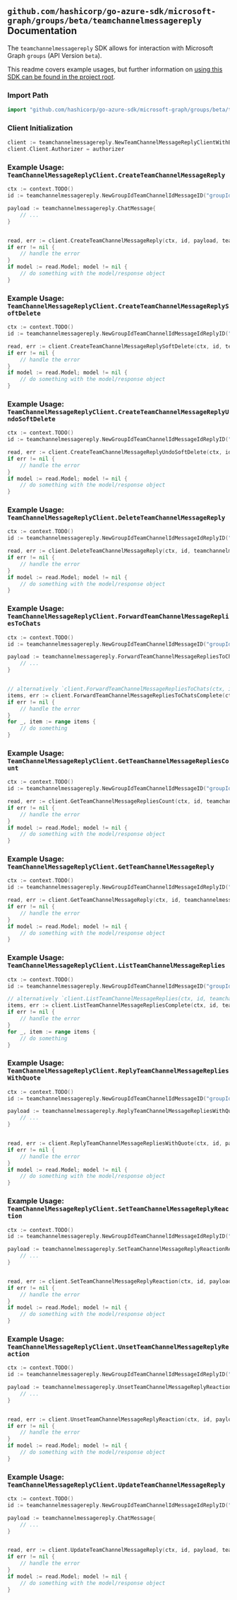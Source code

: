 
## `github.com/hashicorp/go-azure-sdk/microsoft-graph/groups/beta/teamchannelmessagereply` Documentation

The `teamchannelmessagereply` SDK allows for interaction with Microsoft Graph `groups` (API Version `beta`).

This readme covers example usages, but further information on [using this SDK can be found in the project root](https://github.com/hashicorp/go-azure-sdk/tree/main/docs).

### Import Path

```go
import "github.com/hashicorp/go-azure-sdk/microsoft-graph/groups/beta/teamchannelmessagereply"
```


### Client Initialization

```go
client := teamchannelmessagereply.NewTeamChannelMessageReplyClientWithBaseURI("https://graph.microsoft.com")
client.Client.Authorizer = authorizer
```


### Example Usage: `TeamChannelMessageReplyClient.CreateTeamChannelMessageReply`

```go
ctx := context.TODO()
id := teamchannelmessagereply.NewGroupIdTeamChannelIdMessageID("groupId", "channelId", "chatMessageId")

payload := teamchannelmessagereply.ChatMessage{
	// ...
}


read, err := client.CreateTeamChannelMessageReply(ctx, id, payload, teamchannelmessagereply.DefaultCreateTeamChannelMessageReplyOperationOptions())
if err != nil {
	// handle the error
}
if model := read.Model; model != nil {
	// do something with the model/response object
}
```


### Example Usage: `TeamChannelMessageReplyClient.CreateTeamChannelMessageReplySoftDelete`

```go
ctx := context.TODO()
id := teamchannelmessagereply.NewGroupIdTeamChannelIdMessageIdReplyID("groupId", "channelId", "chatMessageId", "chatMessageId1")

read, err := client.CreateTeamChannelMessageReplySoftDelete(ctx, id, teamchannelmessagereply.DefaultCreateTeamChannelMessageReplySoftDeleteOperationOptions())
if err != nil {
	// handle the error
}
if model := read.Model; model != nil {
	// do something with the model/response object
}
```


### Example Usage: `TeamChannelMessageReplyClient.CreateTeamChannelMessageReplyUndoSoftDelete`

```go
ctx := context.TODO()
id := teamchannelmessagereply.NewGroupIdTeamChannelIdMessageIdReplyID("groupId", "channelId", "chatMessageId", "chatMessageId1")

read, err := client.CreateTeamChannelMessageReplyUndoSoftDelete(ctx, id, teamchannelmessagereply.DefaultCreateTeamChannelMessageReplyUndoSoftDeleteOperationOptions())
if err != nil {
	// handle the error
}
if model := read.Model; model != nil {
	// do something with the model/response object
}
```


### Example Usage: `TeamChannelMessageReplyClient.DeleteTeamChannelMessageReply`

```go
ctx := context.TODO()
id := teamchannelmessagereply.NewGroupIdTeamChannelIdMessageIdReplyID("groupId", "channelId", "chatMessageId", "chatMessageId1")

read, err := client.DeleteTeamChannelMessageReply(ctx, id, teamchannelmessagereply.DefaultDeleteTeamChannelMessageReplyOperationOptions())
if err != nil {
	// handle the error
}
if model := read.Model; model != nil {
	// do something with the model/response object
}
```


### Example Usage: `TeamChannelMessageReplyClient.ForwardTeamChannelMessageRepliesToChats`

```go
ctx := context.TODO()
id := teamchannelmessagereply.NewGroupIdTeamChannelIdMessageID("groupId", "channelId", "chatMessageId")

payload := teamchannelmessagereply.ForwardTeamChannelMessageRepliesToChatsRequest{
	// ...
}


// alternatively `client.ForwardTeamChannelMessageRepliesToChats(ctx, id, payload, teamchannelmessagereply.DefaultForwardTeamChannelMessageRepliesToChatsOperationOptions())` can be used to do batched pagination
items, err := client.ForwardTeamChannelMessageRepliesToChatsComplete(ctx, id, payload, teamchannelmessagereply.DefaultForwardTeamChannelMessageRepliesToChatsOperationOptions())
if err != nil {
	// handle the error
}
for _, item := range items {
	// do something
}
```


### Example Usage: `TeamChannelMessageReplyClient.GetTeamChannelMessageRepliesCount`

```go
ctx := context.TODO()
id := teamchannelmessagereply.NewGroupIdTeamChannelIdMessageID("groupId", "channelId", "chatMessageId")

read, err := client.GetTeamChannelMessageRepliesCount(ctx, id, teamchannelmessagereply.DefaultGetTeamChannelMessageRepliesCountOperationOptions())
if err != nil {
	// handle the error
}
if model := read.Model; model != nil {
	// do something with the model/response object
}
```


### Example Usage: `TeamChannelMessageReplyClient.GetTeamChannelMessageReply`

```go
ctx := context.TODO()
id := teamchannelmessagereply.NewGroupIdTeamChannelIdMessageIdReplyID("groupId", "channelId", "chatMessageId", "chatMessageId1")

read, err := client.GetTeamChannelMessageReply(ctx, id, teamchannelmessagereply.DefaultGetTeamChannelMessageReplyOperationOptions())
if err != nil {
	// handle the error
}
if model := read.Model; model != nil {
	// do something with the model/response object
}
```


### Example Usage: `TeamChannelMessageReplyClient.ListTeamChannelMessageReplies`

```go
ctx := context.TODO()
id := teamchannelmessagereply.NewGroupIdTeamChannelIdMessageID("groupId", "channelId", "chatMessageId")

// alternatively `client.ListTeamChannelMessageReplies(ctx, id, teamchannelmessagereply.DefaultListTeamChannelMessageRepliesOperationOptions())` can be used to do batched pagination
items, err := client.ListTeamChannelMessageRepliesComplete(ctx, id, teamchannelmessagereply.DefaultListTeamChannelMessageRepliesOperationOptions())
if err != nil {
	// handle the error
}
for _, item := range items {
	// do something
}
```


### Example Usage: `TeamChannelMessageReplyClient.ReplyTeamChannelMessageRepliesWithQuote`

```go
ctx := context.TODO()
id := teamchannelmessagereply.NewGroupIdTeamChannelIdMessageID("groupId", "channelId", "chatMessageId")

payload := teamchannelmessagereply.ReplyTeamChannelMessageRepliesWithQuoteRequest{
	// ...
}


read, err := client.ReplyTeamChannelMessageRepliesWithQuote(ctx, id, payload, teamchannelmessagereply.DefaultReplyTeamChannelMessageRepliesWithQuoteOperationOptions())
if err != nil {
	// handle the error
}
if model := read.Model; model != nil {
	// do something with the model/response object
}
```


### Example Usage: `TeamChannelMessageReplyClient.SetTeamChannelMessageReplyReaction`

```go
ctx := context.TODO()
id := teamchannelmessagereply.NewGroupIdTeamChannelIdMessageIdReplyID("groupId", "channelId", "chatMessageId", "chatMessageId1")

payload := teamchannelmessagereply.SetTeamChannelMessageReplyReactionRequest{
	// ...
}


read, err := client.SetTeamChannelMessageReplyReaction(ctx, id, payload, teamchannelmessagereply.DefaultSetTeamChannelMessageReplyReactionOperationOptions())
if err != nil {
	// handle the error
}
if model := read.Model; model != nil {
	// do something with the model/response object
}
```


### Example Usage: `TeamChannelMessageReplyClient.UnsetTeamChannelMessageReplyReaction`

```go
ctx := context.TODO()
id := teamchannelmessagereply.NewGroupIdTeamChannelIdMessageIdReplyID("groupId", "channelId", "chatMessageId", "chatMessageId1")

payload := teamchannelmessagereply.UnsetTeamChannelMessageReplyReactionRequest{
	// ...
}


read, err := client.UnsetTeamChannelMessageReplyReaction(ctx, id, payload, teamchannelmessagereply.DefaultUnsetTeamChannelMessageReplyReactionOperationOptions())
if err != nil {
	// handle the error
}
if model := read.Model; model != nil {
	// do something with the model/response object
}
```


### Example Usage: `TeamChannelMessageReplyClient.UpdateTeamChannelMessageReply`

```go
ctx := context.TODO()
id := teamchannelmessagereply.NewGroupIdTeamChannelIdMessageIdReplyID("groupId", "channelId", "chatMessageId", "chatMessageId1")

payload := teamchannelmessagereply.ChatMessage{
	// ...
}


read, err := client.UpdateTeamChannelMessageReply(ctx, id, payload, teamchannelmessagereply.DefaultUpdateTeamChannelMessageReplyOperationOptions())
if err != nil {
	// handle the error
}
if model := read.Model; model != nil {
	// do something with the model/response object
}
```
